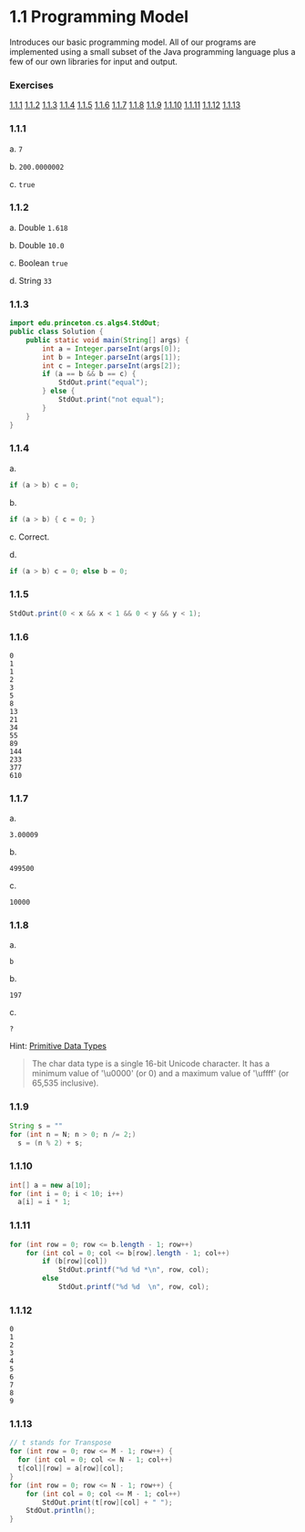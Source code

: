 # 1.1 Programming Model
Introduces our basic programming model. All of our programs are implemented using a small subset of the Java programming language plus a few of our own libraries for input and output.

### Exercises
[1.1.1](#1%2E1%2E1) [1.1.2](#1%2E1%2E2) [1.1.3](#1%2E1%2E3) [1.1.4](#1%2E1%2E4) [1.1.5](#1%2E1%2E5) [1.1.6](#1%2E1%2E6) [1.1.7](#1%2E1%2E7) [1.1.8](#1%2E1%2E8) [1.1.9](#1%2E1%2E9) [1.1.10](#1%2E1%2E10) [1.1.11](#1%2E1%2E11) [1.1.12](#1%2E1%2E12) [1.1.13](#1%2E1%2E13) 

### 1.1.1
a. `7`

b. `200.0000002`

c. `true`

### 1.1.2
a. Double `1.618`

b. Double `10.0`

c. Boolean `true`

d. String `33`

### 1.1.3
```java
import edu.princeton.cs.algs4.StdOut;
public class Solution {
	public static void main(String[] args) {
		int a = Integer.parseInt(args[0]);
		int b = Integer.parseInt(args[1]);
		int c = Integer.parseInt(args[2]);
		if (a == b && b == c) {
			StdOut.print("equal");
		} else {
			StdOut.print("not equal");
		}
	}
}
```

### 1.1.4
a.
```java
if (a > b) c = 0;
```
b.
```java
if (a > b) { c = 0; }
```
c. Correct.

d.
```java
if (a > b) c = 0; else b = 0;
```

### 1.1.5
```java
StdOut.print(0 < x && x < 1 && 0 < y && y < 1);
```

### 1.1.6
```
0
1
1
2
3
5
8
13
21
34
55
89
144
233
377
610

```

### 1.1.7
a.
```
3.00009

```
b.
```
499500

```
c.
```
10000

```

### 1.1.8
a.
```
b

```
b.
```
197

```
c.
```
?

```
Hint: [Primitive Data Types](http://docs.oracle.com/javase/tutorial/java/nutsandbolts/datatypes.html)
> The char data type is a single 16-bit Unicode character. It has a minimum value of '\u0000' (or 0) and a maximum value of '\uffff' (or 65,535 inclusive).

### 1.1.9
```java
String s = ""
for (int n = N; n > 0; n /= 2;)
  s = (n % 2) + s;
```

### 1.1.10
```java
int[] a = new a[10];
for (int i = 0; i < 10; i++)
  a[i] = i * 1;
```

### 1.1.11
```java
for (int row = 0; row <= b.length - 1; row++)
	for (int col = 0; col <= b[row].length - 1; col++)
		if (b[row][col])
			StdOut.printf("%d %d *\n", row, col);
		else
			StdOut.printf("%d %d  \n", row, col);
```

### 1.1.12
```
0
1
2
3
4
5
6
7
8
9

```

### 1.1.13
```java
// t stands for Transpose
for (int row = 0; row <= M - 1; row++) {
  for (int col = 0; col <= N - 1; col++)
  t[col][row] = a[row][col];
}
for (int row = 0; row <= N - 1; row++) {
	for (int col = 0; col <= M - 1; col++) 
		StdOut.print(t[row][col] + " ");
	StdOut.println();
}
```
